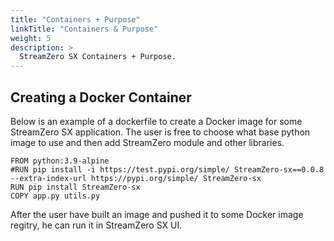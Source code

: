 ```yaml
---
title: "Containers + Purpose"
linkTitle: "Containers & Purpose"
weight: 5
description: >
  StreamZero SX Containers + Purpose.
---
```


## Creating a Docker Container

Below is an example of a dockerfile to create a Docker image for some StreamZero SX application. The user is free to choose what base python image
to use and then add StreamZero module and other libraries.

```
FROM python:3.9-alpine
#RUN pip install -i https://test.pypi.org/simple/ StreamZero-sx==0.0.8 --extra-index-url https://pypi.org/simple/ StreamZero-sx
RUN pip install StreamZero-sx
COPY app.py utils.py
```

After the user have built an image and pushed it to some Docker image regitry, he can run it in StreamZero SX UI.
